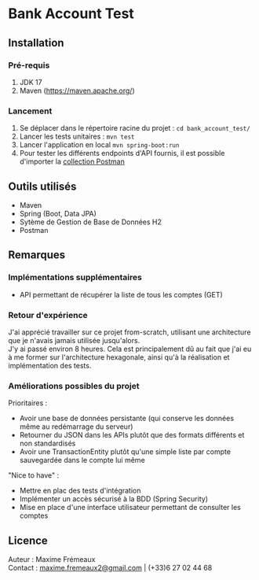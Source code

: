 # Bank Account Test

## Installation

### Pré-requis

1. JDK 17
2. Maven (https://maven.apache.org/)

### Lancement

1. Se déplacer dans le répertoire racine du projet : `cd bank_account_test/`
2. Lancer les tests unitaires : `mvn test`
3. Lancer l'application en local `mvn spring-boot:run`
4. Pour tester les différents endpoints d'API fournis, il est possible d'importer la [collection Postman](./Exalt_IT_DOJO.postman_collection.json)

## Outils utilisés

- Maven
- Spring (Boot, Data JPA)
- Sytème de Gestion de Base de Données H2
- Postman

## Remarques

### Implémentations supplémentaires

- API permettant de récupérer la liste de tous les comptes (GET)

### Retour d'expérience

J'ai apprécié travailler sur ce projet from-scratch, utilisant une architecture que je n'avais jamais utilisée jusqu'alors. \
J'y ai passé environ 8 heures. Cela est principalement dû au fait que j'ai eu à me former sur l'architecture hexagonale, ainsi qu'à la réalisation et implémentation des tests.

### Améliorations possibles du projet

Prioritaires :
- Avoir une base de données persistante (qui conserve les données même au redémarrage du serveur)
- Retourner du JSON dans les APIs plutôt que des formats différents et non standardisés
- Avoir une TransactionEntity plutôt qu'une simple liste par compte sauvegardée dans le compte lui même

"Nice to have" :
- Mettre en plac des tests d'intégration
- Implémenter un accès sécurisé à la BDD (Spring Security)
- Mise en place d'une interface utilisateur permettant de consulter les comptes

## Licence

Auteur : Maxime Frémeaux \
Contact : maxime.fremeaux2@gmail.com | (+33)6 27 02 44 68